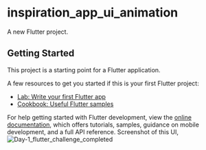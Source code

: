 # inspiration_app_ui_animation

A new Flutter project.

## Getting Started

This project is a starting point for a Flutter application.

A few resources to get you started if this is your first Flutter project:

- [Lab: Write your first Flutter app](https://docs.flutter.dev/get-started/codelab)
- [Cookbook: Useful Flutter samples](https://docs.flutter.dev/cookbook)

For help getting started with Flutter development, view the
[online documentation](https://docs.flutter.dev/), which offers tutorials,
samples, guidance on mobile development, and a full API reference.
Screenshot of this UI,
![Day-1_flutter_challenge_completed](https://github.com/VITianLalit/flutterDay_1_UI_Challenge/assets/98540540/47a55be2-24a1-40f2-9e50-07f01d470246)


